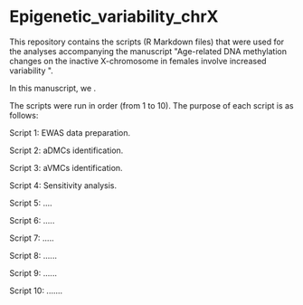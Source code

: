 # Epigenetic_variability_chrX
This repository contains the scripts (R Markdown files) that were used for the analyses accompanying the manuscript "Age-related DNA methylation changes on the inactive X-chromosome in females involve increased variability ".

In this manuscript, we .

The scripts were run in order (from 1 to 10). The purpose of each script is as follows:

Script 1: EWAS data preparation.

Script 2: aDMCs identification.

Script 3: aVMCs identification.

Script 4: Sensitivity analysis.

Script 5: ....

Script 6: .....

Script 7: .....

Script 8: ......

Script 9: ......

Script 10: .......
